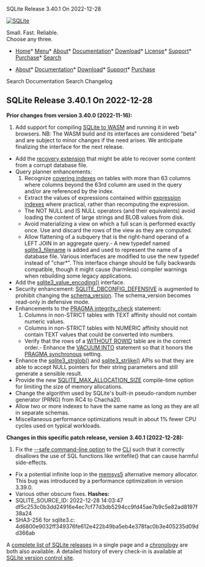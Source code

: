 




SQLite Release 3\.40\.1 On 2022\-12\-28




[![SQLite](../images/sqlite370_banner.gif)](../index.html)


Small. Fast. Reliable.  
Choose any three.


* [Home](../index.html)* [Menu](javascript:void(0))* [About](../about.html)* [Documentation](../docs.html)* [Download](../download.html)* [License](../copyright.html)* [Support](../support.html)* [Purchase](../prosupport.html)* [Search](javascript:void(0))




* [About](../about.html)* [Documentation](../docs.html)* [Download](../download.html)* [Support](../support.html)* [Purchase](../prosupport.html)






Search Documentation
Search Changelog







## SQLite Release 3\.40\.1 On 2022\-12\-28

**Prior changes from version 3\.40\.0 (2022\-11\-16\):**


1. Add support for compiling [SQLite to WASM](https://sqlite.org/wasm)
 and running it in web browsers. NB: The WASM build and its interfaces
 are considered "beta" and are subject to minor changes if the need
 arises. We anticipate finalizing the interface for the next release.
- Add the [recovery extension](../recovery.html) that might be able to recover some content
 from a corrupt database file.
- Query planner enhancements:
	1. Recognize [covering indexes](../queryplanner.html#covidx) on tables with more than 63 columns where
	 columns beyond the 63rd column are used in the query and/or are
	 referenced by the index.
	 - Extract the values of expressions contained within [expression indexes](../expridx.html)
	 where practical, rather than recomputing the expression.
	 - The NOT NULL and IS NULL operators (and their equivalents) avoid
	 loading the content of large strings and BLOB values from disk.
	 - Avoid materializing a view on which a full scan is performed
	 exactly once. Use and discard the rows of the view as they are computed.
	 - Allow flattening of a subquery that is the right\-hand operand of
	 a LEFT JOIN in an aggregate query.- A new typedef named [sqlite3\_filename](../c3ref/filename.html) is added and used to represent
 the name of a database file. Various interfaces are
 modified to use the new typedef instead of "char\*". This interface
 change should be fully backwards compatible, though it might cause
 (harmless) compiler warnings when rebuilding some legacy applications.
- Add the [sqlite3\_value\_encoding()](../c3ref/value_encoding.html) interface.
- Security enhancement: [SQLITE\_DBCONFIG\_DEFENSIVE](../c3ref/c_dbconfig_defensive.html#sqlitedbconfigdefensive) is augmented to prohibit
 changing the [schema\_version](../pragma.html#pragma_schema_version). The schema\_version
 becomes read\-only in defensive mode.
- Enhancements to the [PRAGMA integrity\_check](../pragma.html#pragma_integrity_check) statement:
	1. Columns in non\-STRICT tables with TEXT affinity should not contain numeric values.
	 - Columns in non\-STRICT tables with NUMERIC affinity should not
	 contain TEXT values that could be converted into numbers.
	 - Verify that the rows of a [WITHOUT ROWID](../withoutrowid.html) table are in the correct order.- Enhance the [VACUUM INTO](../lang_vacuum.html#vacuuminto) statement so that it honors the
 [PRAGMA synchronous](../pragma.html#pragma_synchronous) setting.
- Enhance the [sqlite3\_strglob()](../c3ref/strglob.html) and [sqlite3\_strlike()](../c3ref/strlike.html) APIs so that they are able
 to accept NULL pointers for their string parameters and still generate a sensible
 result.
- Provide the new [SQLITE\_MAX\_ALLOCATION\_SIZE](../compile.html#max_allocation_size) compile\-time option for limiting
 the size of memory allocations.
- Change the algorithm used by SQLite's built\-in pseudo\-random number generator (PRNG)
 from RC4 to Chacha20\.
- Allow two or more indexes to have the same name as long as they are all in
 separate schemas.
- Miscellaneous performance optimizations result in about 1% fewer CPU cycles
 used on typical workloads.


**Changes in this specific patch release, version 3\.40\.1 (2022\-12\-28\):**


1. Fix the [\-\-safe command\-line option](../cli.html#safemode) to the [CLI](../cli.html)
 such that it correctly disallows the
 use of SQL functions like writefile() that can cause harmful side\-effects.
- Fix a potential infinite loop in the [memsys5](../malloc.html#memsys5) alternative memory allocator. This
 bug was introduced by a performance optimization in version 3\.39\.0\.
- Various other obscure fixes.
**Hashes:**
- SQLITE\_SOURCE\_ID: 2022\-12\-28 14:03:47 df5c253c0b3dd24916e4ec7cf77d3db5294cc9fd45ae7b9c5e82ad8197f38a24
- SHA3\-256 for sqlite3\.c: 4d6800e9032ff349376fe612e422b49ba5eb4e378fac0b3e405235d09dd366ab



A [complete list of SQLite releases](../changes.html)
 in a single page and a [chronology](../chronology.html) are both also available.
 A detailed history of every
 check\-in is available at
 [SQLite version control site](https://www.sqlite.org/src/timeline).




